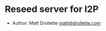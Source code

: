 Reseed server for I2P
=========================================

  * Author: Matt Drollette <matt@drollette.com>

